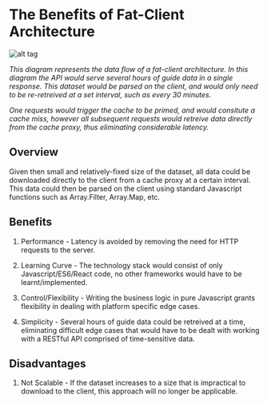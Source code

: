 # The Benefits of Fat-Client Architecture

![alt tag](https://github.com/everythingspirals/react-relay/blob/master/docs/diagram.jpg)

*This diagram represents the data flow of a fat-client architecture. In this diagram the API would serve several hours of guide data in a single response. This dataset would be parsed on the client, and would only need to be re-retreived at a set interval, such as every 30 minutes.* 

*One requests would trigger the cache to be primed, and would consitute a cache miss, however all subsequent requests would retreive data directly from the cache proxy, thus eliminating considerable latency.*

## Overview

Given then small and relatively-fixed size of the dataset, all data could be downloaded directly to the client from a cache proxy at a certain interval. This data could then be parsed on the client using standard Javascript functions such as Array.Filter, Array.Map, etc. 

## Benefits

1. Performance - Latency is avoided by removing the need for HTTP requests to the server.

2. Learning Curve - The technology stack would consist of only Javascript/ES6/React code, no other frameworks would have to be learnt/implemented.

3. Control/Flexibility - Writing the business logic in pure Javascript grants flexibility in dealing with platform specific edge cases.

4. Simplicity - Several hours of guide data could be retreived at a time, eliminating difficult edge cases that would have to be dealt with working with a RESTful API comprised of time-sensitive data.


## Disadvantages

1. Not Scalable - If the dataset increases to a size that is impractical to download to the client, this approach will no longer be applicable.


